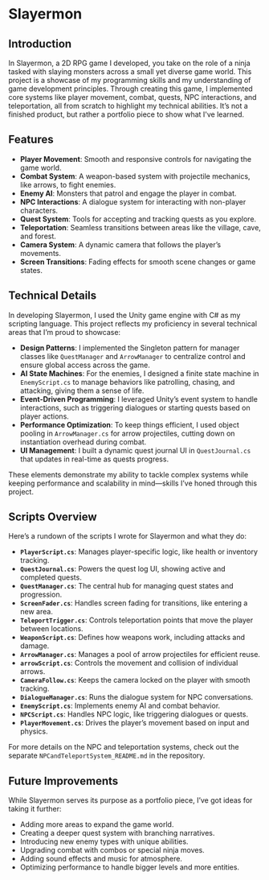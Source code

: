 # Slayermon

## Introduction

In Slayermon, a 2D RPG game I developed, you take on the role of a ninja tasked with slaying monsters across a small yet diverse game world. This project is a showcase of my programming skills and my understanding of game development principles. Through creating this game, I implemented core systems like player movement, combat, quests, NPC interactions, and teleportation, all from scratch to highlight my technical abilities. It’s not a finished product, but rather a portfolio piece to show what I've learned.

## Features

- **Player Movement**: Smooth and responsive controls for navigating the game world.
- **Combat System**: A weapon-based system with projectile mechanics, like arrows, to fight enemies.
- **Enemy AI**: Monsters that patrol and engage the player in combat.
- **NPC Interactions**: A dialogue system for interacting with non-player characters.
- **Quest System**: Tools for accepting and tracking quests as you explore.
- **Teleportation**: Seamless transitions between areas like the village, cave, and forest.
- **Camera System**: A dynamic camera that follows the player’s movements.
- **Screen Transitions**: Fading effects for smooth scene changes or game states.

## Technical Details

In developing Slayermon, I used the Unity game engine with C# as my scripting language. This project reflects my proficiency in several technical areas that I’m proud to showcase:

- **Design Patterns**: I implemented the Singleton pattern for manager classes like `QuestManager` and `ArrowManager` to centralize control and ensure global access across the game.
- **AI State Machines**: For the enemies, I designed a finite state machine in `EnemyScript.cs` to manage behaviors like patrolling, chasing, and attacking, giving them a sense of life.
- **Event-Driven Programming**: I leveraged Unity’s event system to handle interactions, such as triggering dialogues or starting quests based on player actions.
- **Performance Optimization**: To keep things efficient, I used object pooling in `ArrowManager.cs` for arrow projectiles, cutting down on instantiation overhead during combat.
- **UI Management**: I built a dynamic quest journal UI in `QuestJournal.cs` that updates in real-time as quests progress.

These elements demonstrate my ability to tackle complex systems while keeping performance and scalability in mind—skills I’ve honed through this project.

## Scripts Overview

Here’s a rundown of the scripts I wrote for Slayermon and what they do:

- **`PlayerScript.cs`**: Manages player-specific logic, like health or inventory tracking.
- **`QuestJournal.cs`**: Powers the quest log UI, showing active and completed quests.
- **`QuestManager.cs`**: The central hub for managing quest states and progression.
- **`ScreenFader.cs`**: Handles screen fading for transitions, like entering a new area.
- **`TeleportTrigger.cs`**: Controls teleportation points that move the player between locations.
- **`WeaponScript.cs`**: Defines how weapons work, including attacks and damage.
- **`ArrowManager.cs`**: Manages a pool of arrow projectiles for efficient reuse.
- **`arrowScript.cs`**: Controls the movement and collision of individual arrows.
- **`CameraFollow.cs`**: Keeps the camera locked on the player with smooth tracking.
- **`DialogueManager.cs`**: Runs the dialogue system for NPC conversations.
- **`EnemyScript.cs`**: Implements enemy AI and combat behavior.
- **`NPCScript.cs`**: Handles NPC logic, like triggering dialogues or quests.
- **`PlayerMovement.cs`**: Drives the player’s movement based on input and physics.

For more details on the NPC and teleportation systems, check out the separate `NPCandTeleportSystem_README.md` in the repository.

## Future Improvements

While Slayermon serves its purpose as a portfolio piece, I’ve got ideas for taking it further:

- Adding more areas to expand the game world.
- Creating a deeper quest system with branching narratives.
- Introducing new enemy types with unique abilities.
- Upgrading combat with combos or special ninja moves.
- Adding sound effects and music for atmosphere.
- Optimizing performance to handle bigger levels and more entities.
